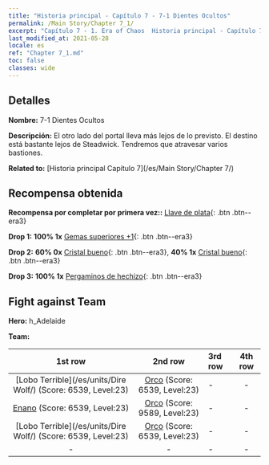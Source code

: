 ```yaml
---
title: "Historia principal - Capítulo 7 - 7-1 Dientes Ocultos"
permalink: /Main Story/Chapter 7_1/
excerpt: "Capítulo 7 - 1. Era of Chaos  Historia principal - Capítulo 7_1. 7-1 Dientes Ocultos"
last_modified_at: 2021-05-28
locale: es
ref: "Chapter 7_1.md"
toc: false
classes: wide
---
```


## Detalles

 **Nombre:** 7-1 Dientes Ocultos

 **Descripción:** El otro lado del portal lleva más lejos de lo previsto. El destino está bastante lejos de Steadwick. Tendremos que atravesar varios bastiones.

 **Related to:** [Historia principal Capítulo 7](/es/Main Story/Chapter 7/)

## Recompensa obtenida

 **Recompensa por completar por primera vez::** [Llave de plata](/ItemsES/con_693/){: .btn .btn--era3}

 **Drop 1:** **100% 1x** [Gemas superiores +1](/ItemsES/mat_23/){: .btn .btn--era3}

 **Drop 2:** **60% 0x** [Cristal bueno](/ItemsES/mat_17/){: .btn .btn--era3}, **40% 1x** [Cristal bueno](/ItemsES/mat_17/){: .btn .btn--era3}

 **Drop 3:** **100% 1x** [Pergaminos de hechizo](/ItemsES/con_694/){: .btn .btn--era3}


## Fight against Team
 **Hero:** h_Adelaide

 **Team:**


  | 1st row | 2nd row | 3rd row | 4th row |
  |:----:|:----:|:----|:----:|
  | [Lobo Terrible](/es/units/Dire Wolf/) (Score: 6539, Level:23)  | [Orco](/es/units/Orc/) (Score: 6539, Level:23)  | - | - |
  | [Enano](/es/units/Dwarf/) (Score: 6539, Level:23)  | [Orco](/es/units/Orc/) (Score: 9589, Level:23)  | - | - |
  | [Lobo Terrible](/es/units/Dire Wolf/) (Score: 6539, Level:23)  | [Orco](/es/units/Orc/) (Score: 6539, Level:23)  | - | - |
  | - | - | - | - |



